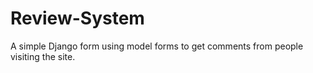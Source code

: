 # Review-System
A simple Django form using model forms to get comments from people visiting the site.
